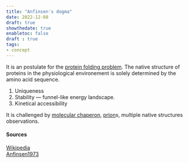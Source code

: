 ```yaml
---
title: "Anfinsen's dogma"
date: 2022-12-08
draft: true
showthedate: true
enabletoc: false
draft : true
tags:
- concept
---
```


It is an postulate for the [protein folding problem](concept/protein%20folding%20problem.md). The native structure of proteins in the physiological environement is solely determined by the amino acid sequence.

1) Uniqueness 
2) Stability — funnel-like energy landscape. 
3) Kinetical accessibility 

It is challenged by [molecular chaperon](definition/molecular%20chaperon.md), [prion](definition/prion.md)s, multiple native structures observations. 

#### Sources

[Wikipedia](https://en.wikipedia.org/wiki/Anfinsen%27s_dogma)    
[Anfinsen1973](reference/Anfinsen1973.md)
